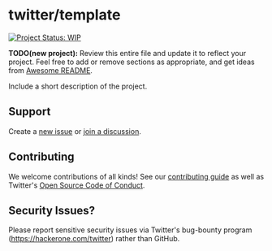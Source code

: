 # twitter/template

[![Project Status: WIP](https://www.repostatus.org/badges/latest/wip.svg)](https://www.repostatus.org/#wip)

**TODO(new project):** Review this entire file and update it to reflect your
project. Feel free to add or remove sections as appropriate, and get ideas from
[Awesome README](https://github.com/matiassingers/awesome-readme).

Include a short description of the project.

## Support

Create a [new issue](https://github.com/twitter/template/issues/new/choose) or
[join a discussion](https://github.com/twitter/template/discussions).

## Contributing

We welcome contributions of all kinds! See our [contributing
guide](CONTRIBUTING.md) as well as Twitter's [Open Source Code of
Conduct](https://github.com/twitter/.github/blob/master/code-of-conduct.md).

## Security Issues?
Please report sensitive security issues via Twitter's bug-bounty program (https://hackerone.com/twitter) rather than GitHub.
